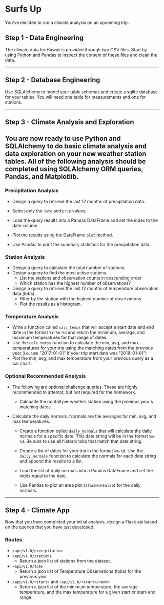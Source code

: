 <!--lint disable no-heading-punctuation-->
# Surfs Up

You've decided to run a climate analysis on an upcoming trip. 

## Step 1 - Data Engineering

The climate data for Hawaii is provided through two CSV files. Start by using Python and Pandas to inspect the content of these files and clean the data.

---

## Step 2 - Database Engineering

Use SQLAlchemy to model your table schemas and create a sqlite database for your tables. You will need one table for measurements and one for stations.

---

## Step 3 - Climate Analysis and Exploration

You are now ready to use Python and SQLAlchemy to do basic climate analysis and data exploration on your new weather station tables. All of the following analysis should be completed using SQLAlchemy ORM queries, Pandas, and Matplotlib.
---

### Precipitation Analysis

* Design a query to retrieve the last 12 months of precipitation data.

* Select only the `date` and `prcp` values.

* Load the query results into a Pandas DataFrame and set the index to the date column.

* Plot the results using the DataFrame `plot` method.

* Use Pandas to print the summary statistics for the precipitation data.

### Station Analysis

* Design a query to calculate the total number of stations.
* Design a query to find the most active stations.
  * List the stations and observation counts in descending order
  * Which station has the highest number of observations?
* Design a query to retrieve the last 12 months of temperature observation data (tobs).
  * Filter by the station with the highest number of observations.
  * Plot the results as a histogram.

### Temperature Analysis

* Write a function called `calc_temps` that will accept a start date and end date in the format `%Y-%m-%d` and return the minimum, average, and maximum temperatures for that range of dates.
* Use the `calc_temps` function to calculate the min, avg, and max temperatures for your trip using the matching dates from the previous year (i.e. use "2017-01-01" if your trip start date was "2018-01-01")
* Plot the min, avg, and max temperature from your previous query as a bar chart.

### Optional Recommended Analysis

* The following are optional challenge queries. These are highly recommended to attempt, but not required for the homework.

  * Calcualte the rainfall per weather station using the previous year's matching dates.

* Calculate the daily normals. Normals are the averages for min, avg, and max temperatures.

  * Create a function called `daily_normals` that will calculate the daily normals for a specific date. This date string will be in the format `%m-%d`. Be sure to use all historic tobs that match that date string.

  * Create a list of dates for your trip in the format `%m-%d`. Use the `daily_normals` function to calculate the normals for each date string and append the results to a list.

  * Load the list of daily normals into a Pandas DataFrame and set the index equal to the date.

  * Use Pandas to plot an area plot (`stacked=False`) for the daily normals.

---

## Step 4 - Climate App

Now that you have completed your initial analysis, design a Flask api based on the queries that you have just developed.

### Routes

* `/api/v1.0/precipitation`
* `/api/v1.0/stations`
  * Return a json list of stations from the dataset.
* `/api/v1.0/tobs`
  * Return a json list of Temperature Observations (tobs) for the previous year
* `/api/v1.0/<start>` and `/api/v1.0/<start>/<end>`
  * Return a json list of the minimum temperature, the average temperature, and the max temperature for a given start or start-end range.
